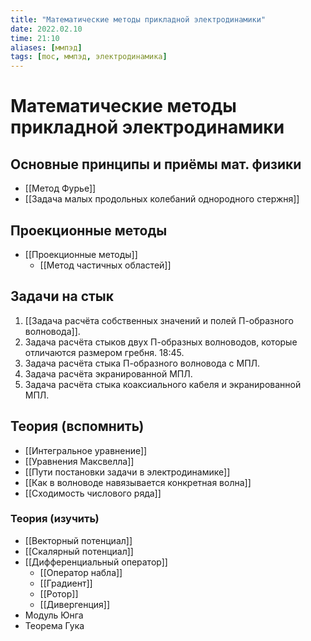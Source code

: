 ```yaml
---
title: "Математические методы прикладной электродинамики"
date: 2022.02.10
time: 21:10
aliases: [ммпэд]
tags: [moc, ммпэд, электродинамика]
---
```


# Математические методы прикладной электродинамики

## Основные принципы и приёмы мат. физики

- [[Метод Фурье]]
- [[Задача малых продольных колебаний однородного стержня]]

## Проекционные методы

- [[Проекционные методы]]
	- [[Метод частичных областей]]

## Задачи на стык

1. [[Задача расчёта собственных значений и полей П-образного волновода]].
2. Задача расчёта стыков двух П-образных волноводов, которые отличаются размером гребня. 18:45.
3. Задача расчёта стыка П-образного волновода с МПЛ.
4. Задача расчёта экранированной МПЛ.
5. Задача расчёта стыка коаксиального кабеля и экранированной МПЛ.

## Теория (вспомнить)

- [[Интегральное уравнение]]
- [[Уравнения Максвелла]]
- [[Пути постановки задачи в электродинамике]]
- [[Как в волноводе навязывается конкретная волна]]
- [[Сходимость числового ряда]]

### Теория (изучить)

- [[Векторный потенциал]]
- [[Скалярный потенциал]]
- [[Дифференциальный оператор]]
	- [[Оператор набла]]
	- [[Градиент]]
	- [[Ротор]]
	- [[Дивергенция]]
- Модуль Юнга
- Теорема Гука
